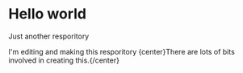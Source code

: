 # Hello world

Just another resporitory 

I'm editing and making this resporitory
{center}There are lots of bits involved in creating this.{/center}
